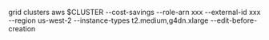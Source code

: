 

grid clusters aws $CLUSTER --cost-savings --role-arn xxx  --external-id xxx --region us-west-2 --instance-types t2.medium,g4dn.xlarge --edit-before-creation